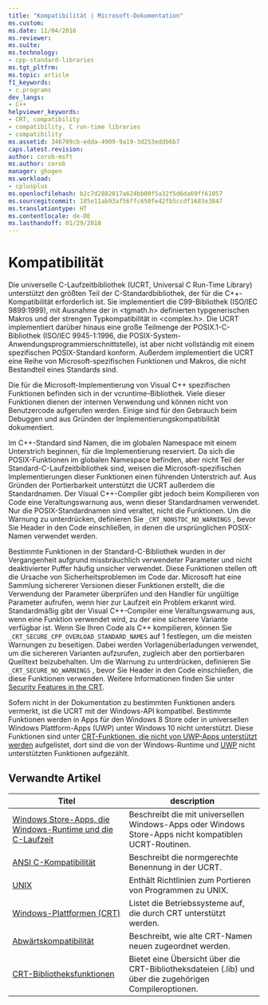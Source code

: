 ```yaml
---
title: "Kompatibilität | Microsoft-Dokumentation"
ms.custom: 
ms.date: 11/04/2016
ms.reviewer: 
ms.suite: 
ms.technology:
- cpp-standard-libraries
ms.tgt_pltfrm: 
ms.topic: article
f1_keywords:
- c.programs
dev_langs:
- C++
helpviewer_keywords:
- CRT, compatibility
- compatibility, C run-time libraries
- compatibility
ms.assetid: 346709cb-edda-4909-9a19-3d253eddb6b7
caps.latest.revision: 
author: corob-msft
ms.author: corob
manager: ghogen
ms.workload:
- cplusplus
ms.openlocfilehash: b2c7d2882017a624bb00f5a32f5d6da69ff61057
ms.sourcegitcommit: 185e11ab93af56ffc650fe42fb5ccdf1683e3847
ms.translationtype: HT
ms.contentlocale: de-DE
ms.lasthandoff: 01/29/2018
---
```

# <a name="compatibility"></a>Kompatibilität
Die universelle C-Laufzeitbibliothek (UCRT, Universal C Run-Time Library) unterstützt den größten Teil der C-Standardbibliothek, der für die C++-Kompatibilität erforderlich ist. Sie implementiert die C99-Bibliothek (ISO/IEC 9899:1999), mit Ausnahme der in \<tgmath.h> definierten typgenerischen Makros und der strengen Typkompatibilität in \<complex.h>. Die UCRT implementiert darüber hinaus eine große Teilmenge der POSIX.1-C-Bibliothek (ISO/IEC 9945-1:1996, die POSIX-System-Anwendungsprogrammierschnittstelle), ist aber nicht vollständig mit einem spezifischen POSIX-Standard konform.  Außerdem implementiert die UCRT eine Reihe von Microsoft-spezifischen Funktionen und Makros, die nicht Bestandteil eines Standards sind.  
  
 Die für die Microsoft-Implementierung von Visual C++ spezifischen Funktionen befinden sich in der vcruntime-Bibliothek.  Viele dieser Funktionen dienen der internen Verwendung und können nicht von Benutzercode aufgerufen werden. Einige sind für den Gebrauch beim Debuggen und aus Gründen der Implementierungskompatibilität dokumentiert.  
  
 Im C++-Standard sind Namen, die im globalen Namespace mit einem Unterstrich beginnen, für die Implementierung reserviert. Da sich die POSIX-Funktionen im globalen Namespace befinden, aber nicht Teil der Standard-C-Laufzeitbibliothek sind, weisen die Microsoft-spezifischen Implementierungen dieser Funktionen einen führenden Unterstrich auf. Aus Gründen der Portierbarkeit unterstützt die UCRT außerdem die Standardnamen. Der Visual C++-Compiler gibt jedoch beim Kompilieren von Code eine Veraltungswarnung aus, wenn dieser Standardnamen verwendet. Nur die POSIX-Standardnamen sind veraltet, nicht die Funktionen. Um die Warnung zu unterdrücken, definieren Sie `_CRT_NONSTDC_NO_WARNINGS` , bevor Sie Header in den Code einschließen, in denen die ursprünglichen POSIX-Namen verwendet werden.  
  
 Bestimmte Funktionen in der Standard-C-Bibliothek wurden in der Vergangenheit aufgrund missbräuchlich verwendeter Parameter und nicht deaktivierter Puffer häufig unsicher verwendet. Diese Funktionen stellen oft die Ursache von Sicherheitsproblemen im Code dar. Microsoft hat eine Sammlung sichererer Versionen dieser Funktionen erstellt, die die Verwendung der Parameter überprüfen und den Handler für ungültige Parameter aufrufen, wenn hier zur Laufzeit ein Problem erkannt wird.  Standardmäßig gibt der Visual C++-Compiler eine Veraltungswarnung aus, wenn eine Funktion verwendet wird, zu der eine sicherere Variante verfügbar ist. Wenn Sie Ihren Code als C++ kompilieren, können Sie `_CRT_SECURE_CPP_OVERLOAD_STANDARD_NAMES` auf 1 festlegen, um die meisten Warnungen zu beseitigen. Dabei werden Vorlagenüberladungen verwendet, um die sichereren Varianten aufzurufen, zugleich aber den portierbaren Quelltext beizubehalten. Um die Warnung zu unterdrücken, definieren Sie `_CRT_SECURE_NO_WARNINGS` , bevor Sie Header in den Code einschließen, die diese Funktionen verwenden. Weitere Informationen finden Sie unter [Security Features in the CRT](../c-runtime-library/security-features-in-the-crt.md).  
  
 Sofern nicht in der Dokumentation zu bestimmten Funktionen anders vermerkt, ist die UCRT mit der Windows-API kompatibel.  Bestimmte Funktionen werden in Apps für den Windows 8 Store oder in universellen Windows Plattform-Apps (UWP) unter Windows 10 nicht unterstützt. Diese Funktionen sind unter [CRT-Funktionen, die nicht von UWP-Apps unterstützt werden](../cppcx/crt-functions-not-supported-in-universal-windows-platform-apps.md) aufgelistet, dort sind die von der Windows-Runtime und [UWP](/uwp) nicht unterstützten Funktionen aufgezählt.  
  
## <a name="related-articles"></a>Verwandte Artikel  
  
|Titel|description|  
|-----------|-----------------|  
|[Windows Store-Apps, die Windows-Runtime und die C-Laufzeit](../c-runtime-library/windows-store-apps-the-windows-runtime-and-the-c-run-time.md)|Beschreibt die mit universellen Windows-Apps oder Windows Store-Apps nicht kompatiblen UCRT-Routinen.|  
|[ANSI C-Kompatibilität](../c-runtime-library/ansi-c-compliance.md)|Beschreibt die normgerechte Benennung in der UCRT.|  
|[UNIX](../c-runtime-library/unix.md)|Enthält Richtlinien zum Portieren von Programmen zu UNIX.|  
|[Windows-Plattformen (CRT)](../c-runtime-library/windows-platforms-crt.md)|Listet die Betriebssysteme auf, die durch CRT unterstützt werden.|  
|[Abwärtskompatibilität](../c-runtime-library/backward-compatibility.md)|Beschreibt, wie alte CRT-Namen neuen zugeordnet werden.|  
|[CRT-Bibliotheksfunktionen](../c-runtime-library/crt-library-features.md)|Bietet eine Übersicht über die CRT-Bibliotheksdateien (.lib) und über die zugehörigen Compileroptionen.|